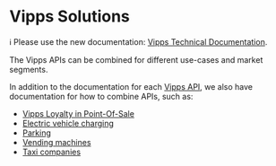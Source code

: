 <!-- START_METADATA
---
title: Introduction
sidebar_position: 1
hide_table_of_contents: true
pagination_next: null
pagination_prev: null
---
END_METADATA -->

# Vipps Solutions

<!-- START_COMMENT -->

ℹ️ Please use the new documentation:
[Vipps Technical Documentation](https://vippsas.github.io/vipps-developer-docs/docs/vipps-solutions).

<!-- END_COMMENT -->

The Vipps APIs can be combined for different use-cases and market segments.

In addition to the documentation for each
[Vipps API](https://vippsas.github.io/vipps-developer-docs/docs/APIs),
we also have documentation for how to combine APIs, such as:

* [Vipps Loyalty in Point-Of-Sale](./loyalty-in-pos/README.md)
* [Electric vehicle charging](./ev-charging/README.md)
* [Parking](./parking/README.md)
* [Vending machines](./vending-machines/README.md)
* [Taxi companies](./taxi-companies/README.md)
